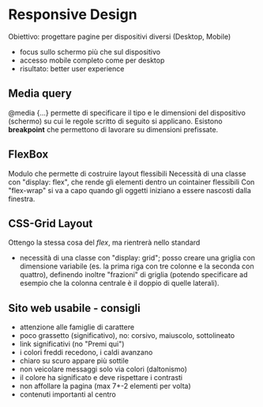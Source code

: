# Responsive Design
Obiettivo: progettare pagine per dispositivi diversi (Desktop, Mobile)
- focus sullo schermo più che sul dispositivo
- accesso mobile completo come per desktop
- risultato: better user experience

## Media query
@media {...} permette di specificare il tipo e le dimensioni del dispositivo (schermo) su cui le regole scritto di seguito si applicano.
Esistono **breakpoint** che permettono di lavorare su dimensioni prefissate.

## FlexBox
Modulo che permette di costruire layout flessibili
Necessità di una classe con "display: flex", che rende gli elementi dentro un cointainer flessibili
Con "flex-wrap" si va a capo quando gli oggetti iniziano a essere nascosti dalla finestra.

## CSS-Grid Layout
Ottengo la stessa cosa del *flex*, ma rientrerà nello standard
- necessità di una classe con "display: grid"; posso creare una griglia con dimensione variabile (es. la prima riga con tre colonne e la seconda con quattro), definendo inoltre "frazioni" di griglia (potendo specificare ad esempio che la colonna centrale è il doppio di quelle laterali).

## Sito web usabile - consigli
- attenzione alle famiglie di carattere
- poco grassetto (significativo), no: corsivo, maiuscolo, sottolineato
- link significativi (no "Premi qui")
- i colori freddi recedono, i caldi avanzano
- chiaro su scuro appare più sottile
- non veicolare messaggi solo via colori (daltonismo)
- il colore ha significato e deve rispettare i contrasti
- non affollare la pagina (max 7+-2 elementi per volta)
- contenuti importanti al centro